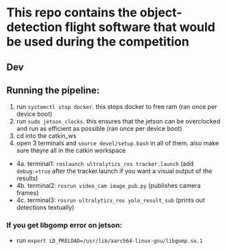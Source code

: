 # This repo contains the object-detection flight software that would be used during the competition

## Dev

## Running the pipeline:
1. run `systemctl stop docker`. this stops docker to free ram (ran once per device boot)
2. run `sudo jetson_clocks`. this ensures that the jetson can be overclocked and run as efficient as possible (ran once per device boot)
3. cd into the catkin_ws
4. open 3 terminals and `source devel/setup.bash` in all of them. also make sure theyre all in the catkin workspace
- 4a. terminal1: `roslaunch ultralytics_ros tracker.launch` (add `debug:=true` after the tracker.launch if you want a visual output of the results)
- 4b. terminal2: `rosrun video_cam image_pub.py` (publishes camera frames)
- 4c. terminal3: `rosrun ultralytics_ros yolo_result_sub` (prints out detections textually)


### If you get libgomp error on jetson:
- run `export LD_PRELOAD=/usr/lib/aarch64-linux-gnu/libgomp.so.1`